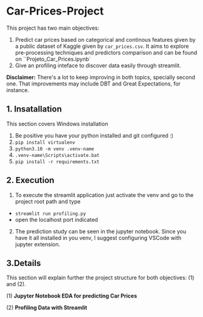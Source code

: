 # Car-Prices-Project
This project has two main objectives: 
  1. Predict car prices based on categorical and continous features given by a public dataset of Kaggle given by `car_prices.csv`. It aims to explore pre-processing techniques and predictors comparison and can be found on ``Projeto_Car_Prices.ipynb`
  2. Give an profiling inteface to discover data easily through streamlit.

**Disclaimer:** There's a lot to keep improving in both topics, specially second one. That improvements may include DBT and Great Expectations, for instance.


 ## 1. Insatallation
 This section covers Windows installation

1. Be positive you have your python installed and git configured :)
2. `pip install virtualenv`
3. `python3.10 -m venv .venv-name`
4. `.venv-name\Scripts\activate.bat`
5. `pip install -r requirements.txt`



## 2. Execution

1. To execute the streamlit application just activate the venv and go to the project root path and type
- `streamlit run profiling.py`
- open the localhost port indicated

2. The prediction study can be seen in the jupyter notebook. Since you have it all installed in you venv, I suggest configuring VSCode with jupyter extension.


## 3.Details 
This section will explain further the project structure for both objectives: (1) and (2).

(1) **Jupyter Notebook EDA for predicting Car Prices**



(2) **Profiling Data with Streamlit**
